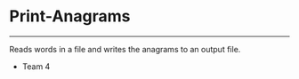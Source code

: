 # Print-Anagrams
--------------------------------------------------
Reads words in a file and writes the anagrams to an output file.

- Team 4
